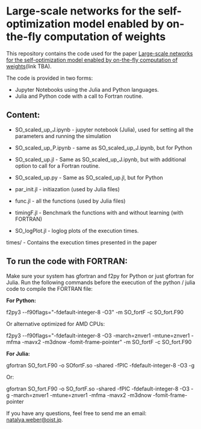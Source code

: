 # Large-scale networks for the self-optimization model enabled by on-the-fly computation of weights

This repository contains the code used for the paper [Large-scale networks for the self-optimization model enabled by on-the-fly computation of weights](http://url)(link TBA).

The code is provided in two forms:

* Jupyter Notebooks using the Julia and Python languages. 
* Julia and Python code with a call to Fortran routine.



## Content:

* SO_scaled_up_J.ipynb - jupyter notebook (Julia), used for setting all the parameters and running the simulation
* SO_scaled_up_P.ipynb - same as SO_scaled_up_J.ipynb, but for Python

* SO_scaled_up.jl - Same as SO_scaled_up_J.ipynb, but with additional option to call for a Fortran routine.

* SO_scaled_up.py - Same as SO_scaled_up.jl, but for Python

* par_init.jl - initiazation (used by Julia files)

* func.jl - all the functions (used by Julia files)

* timingF.jl - Benchmark the functions with and without learning (with FORTRAN)

* SO_logPlot.jl - loglog plots of the execution times.

times/ - Contains the execution times presented in the paper

## To run the code with FORTRAN:
Make sure your system has gfortran and f2py for Python or just gfortran for Julia. Run the following commands before the execution of the python / julia code to compile the FORTRAN file:

**For Python:**

f2py3 --f90flags="-fdefault-integer-8 -O3" -m SO_fortF -c SO_fort.F90 

Or alternative optimized for AMD CPUs:

f2py3 --f90flags="-fdefault-integer-8 -O3 -march=znver1 -mtune=znver1 -mfma -mavx2 -m3dnow -fomit-frame-pointer" -m SO_fortF -c SO_fort.F90 

**For Julia:**

gfortran SO_fort.F90 -o SOfortF.so -shared -fPIC -fdefault-integer-8 -O3 -g

Or:

gfortran SO_fort.F90 -o SO_fortF.so -shared -fPIC -fdefault-integer-8 -O3 -g -march=znver1 -mtune=znver1 -mfma -mavx2 -m3dnow -fomit-frame-pointer


If you have any questions, feel free to send me an email: natalya.weber@oist.jp.
